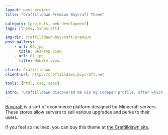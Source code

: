 ```yaml
---
layout: post-project
title: "Craftilldawn Premium Buycraft Theme"

category: [projects, web-development]
tags: [theme, minecraft]

img-dir: craftilldawn-buycraft-premium
post-gallery:
    - url: 00.jpg
      title: Desktop view
    - url: 01.jpg
      title: Mobile view

client: Craftilldawn
client-url: http://craftilldawn.buycraft.net

tools: [html, css, sass]

intro: "Craftilldawn discovered me via my Codepen profile, after which they hired me to develop a new, entirely custom Buycraft theme."
---
```


<a href="http://buycraft.net">Buycraft</a> is a sort of ecommerce platform designed for Minecraft servers. These stores allow servers to sell various upgrades and perks to their users.

If you feel so inclined, you can buy this theme at <a href="http://craftilldawn.com/shop/premium-buycraft-themes/">the Craftilldawn site</a>.